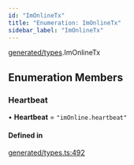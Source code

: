 ```yaml
---
id: "ImOnlineTx"
title: "Enumeration: ImOnlineTx"
sidebar_label: "ImOnlineTx"
---
```


[generated/types](../../../../modules/Generated/Types/Types.md).ImOnlineTx

## Enumeration Members

### Heartbeat

• **Heartbeat** = ``"imOnline.heartbeat"``

#### Defined in

[generated/types.ts:492](https://github.com/PolymeshAssociation/polymesh-sdk/blob/2c78f6c34/src/generated/types.ts#L492)
